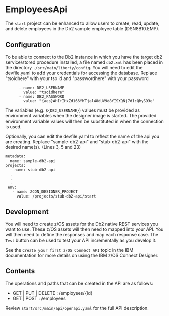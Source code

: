 <!---
 Copyright IBM Corp. 2021
-->
# EmployeesApi
The `start` project can be enhanced to allow users to create, read, update, and delete employees in the Db2 sample employee table (DSN8B10.EMP).

## Configuration
To be able to connect to the Db2 instance in which you have the target db2 service/stored procedure installed, a file named `db2.xml` has been placed in the directory `./src/main/liberty/config`. 
You will need to edit the devfile.yaml to add your credentials for accessing the database.  Replace "tsoidhere" with your tso id and "passwordhere" with your password
```
      - name: DB2_USERNAME
        value: "tsoidhere"
      - name: DB2_PASSWORD
        value: "{aes}AHI+IHxZd166YhTjal48dUV9d8YISXQNj7dIcQhyS93e"
```

The variables (e.g. `${DB2_USERNAME}`) values must be provided as environment variables when the designer image is started. The provided environment variable values will then be substituted in when the connection is used.

Optionally, you can edit the devfile.yaml to reflect the name of the api you are creating.  Replace "sample-db2-api" and "stub-db2-api" with the desired name(s).
(Lines 3, 5 and 23)
```
metadata:
  name: sample-db2-api
projects:
  - name: stub-db2-api
  .
  .
  .
 env:
   - name: ZCON_DESIGNER_PROJECT
     value: /projects/stub-db2-api/start
```
## Development
You will need to create z/OS assets for the Db2 native REST services you want to use. These z/OS assets will then need to mapped into your API. You will then need to define the responses and map each response case. The `Test` button can be used to test your API incrementally as you develop it. 

See the `Create your first z/OS Connect API` topic in the IBM documentation for more details on using the IBM z/OS Connect Designer.

## Contents
The operations and paths that can be created in the API are as follows:
- GET | PUT | DELETE : /employees/{id}
- GET | POST : /employees

Review `start/src/main/api/openapi.yaml` for the full API description.
